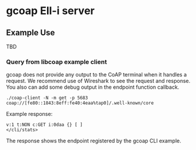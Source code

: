 # gcoap Ell-i server

## Example Use

TBD

### Query from libcoap example client

gcoap does not provide any output to the CoAP terminal when it handles a request. We recommend use of Wireshark to see the request and response. You also can add some debug output in the endpoint function callback.

    ./coap-client -N -m get -p 5683 coap://[fe80::1843:8eff:fe40:4eaa%tap0]/.well-known/core

Example response:

    v:1 t:NON c:GET i:0daa {} [ ]
    </cli/stats>

The response shows the endpoint registered by the gcoap CLI example.
